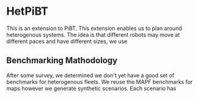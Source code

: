 # HetPiBT

This is an extension to PiBT. This extension enables us to plan around heterogenous systems.
The idea is that different robots may move at different paces and have different sizes, we use

## Benchmarking Mathodology

After some survey, we determined we don't yet have a good set of benchmarks for heterogenous fleets. We reuse the MAPF
benchmarks for maps however we generate synthetic scenarios. Each scenario has